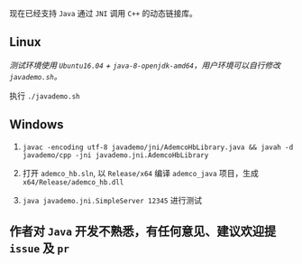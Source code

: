 现在已经支持 `Java` 通过 `JNI` 调用 `C++` 的动态链接库。

## Linux

*测试环境使用 `Ubuntu16.04` + `java-8-openjdk-amd64`，用户环境可以自行修改 `javademo.sh`。*

执行 `./javademo.sh`

## Windows

1. `javac -encoding utf-8 javademo/jni/AdemcoHbLibrary.java && javah -d javademo/cpp -jni javademo.jni.AdemcoHbLibrary`

2. 打开 `ademco_hb.sln`, 以 `Release/x64` 编译 `ademco_java` 项目，生成 `x64/Release/ademco_hb.dll`

3. `java javademo.jni.SimpleServer 12345` 进行测试

## 作者对 `Java` 开发不熟悉，有任何意见、建议欢迎提 `issue` 及 `pr`


